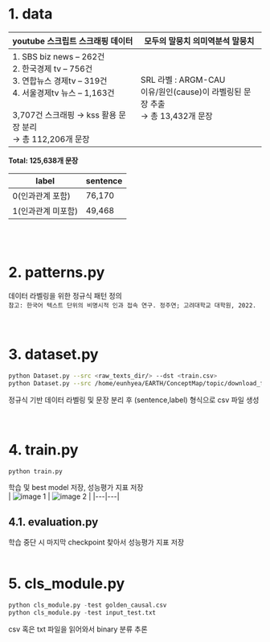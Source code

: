 # 1. data

| **youtube 스크립트 스크래핑 데이터**                                                                                                                        | **모두의 말뭉치 의미역분석 말뭉치**                                |
|---------------------------------------------------------------------------------------------------------------------------------------------------------------------------------|---------------------------------------------------------|
| 1. SBS biz news – 262건<br>2. 한국경제 tv – 756건<br>3. 연합뉴스 경제tv – 319건<br>4. 서울경제tv 뉴스 – 1,163건<br><br>3,707건 스크래핑 → kss 활용 문장 분리<br> → 총 112,206개 문장 | SRL 라벨 : ARGM-CAU<br> 이유/원인(cause)이 라벨링된 문장 추출<br> → 총 13,432개 문장 |

**Total: 125,638개 문장**

| label             | sentence |
|-------------------|----------|
| 0(인과관계 포함)     | 76,170   |
| 1(인과관계 미포함)    | 49,468   |

<br><br>

# 2. patterns.py
데이터 라벨링을 위한 정규식 패턴 정의  
`참고: 한국어 텍스트 단위의 비명시적 인과 접속 연구. 정주연; 고려대학교 대학원, 2022.`  
<br><br>

# 3. dataset.py 
```bash
python Dataset.py --src <raw_texts_dir/> --dst <train.csv>
python Dataset.py --src /home/eunhyea/EARTH/ConceptMap/topic/download_folder/ --dst train.csv
```
정규식 기반 데이터 라벨링 및 문장 분리 후 (sentence,label) 형식으로 csv 파일 생성  
<br><br>

# 4. train.py
```bash
python train.py
```
학습 및 best model 저장, 성능평가 지표 저장  
| ![image 1](https://github.com/user-attachments/assets/0adb3fba-585b-4932-92ee-6ba61dab98a6) | ![image 2](https://github.com/user-attachments/assets/17c87b4f-bafa-4fd0-9506-ecd11935c501) |
|---|---|

## 4.1. evaluation.py
학습 중단 시 마지막 checkpoint 찾아서 성능평가 지표 저장
<br><br>

# 5. cls_module.py
```python
python cls_module.py -test golden_causal.csv
python cls_module.py -test input_test.txt
```
csv 혹은 txt 파일을 읽어와서 binary 분류 추론
